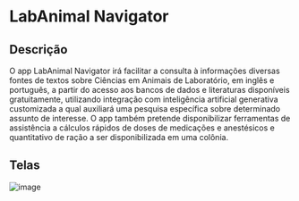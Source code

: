 # LabAnimal Navigator

## Descrição
O app LabAnimal Navigator irá facilitar a consulta à informações diversas fontes de textos sobre Ciências em Animais de Laboratório, em inglês e português, a partir do acesso aos bancos de dados e literaturas disponíveis gratuitamente, utilizando integração com inteligência artificial generativa customizada a qual auxiliará uma pesquisa específica sobre determinado assunto de interesse. O app também pretende disponibilizar ferramentas de assistência a cálculos rápidos de doses de medicações e anestésicos e quantitativo de ração a ser disponibilizada em uma colônia.

## Telas
![image](https://github.com/user-attachments/assets/802ebf12-e69a-4117-a338-c7a0cb71ebcf)

